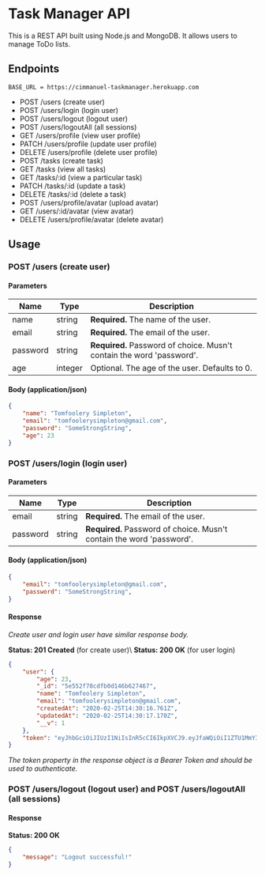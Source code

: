 # Task Manager API
This is a REST API built using Node.js and MongoDB. It allows users to manage ToDo lists.

## Endpoints
`BASE_URL = https://cimmanuel-taskmanager.herokuapp.com`
- POST /users (create user)
- POST /users/login (login user)
- POST /users/logout (logout user)
- POST /users/logoutAll (all sessions)
- GET /users/profile (view user profile)
- PATCH /users/profile (update user profile)
- DELETE /users/profile (delete user profile)
- POST /tasks (create task)
- GET /tasks (view all tasks)
- GET /tasks/:id (view a particular task)
- PATCH /tasks/:id (update a task)
- DELETE /tasks/:id (delete a task)
- POST /users/profile/avatar (upload avatar)
- GET /users/:id/avatar (view avatar)
- DELETE /users/profile/avatar (delete avatar)

## Usage

### POST /users (create user)
#### Parameters
| **Name** | **Type** | **Description** |
| -------- | -------- | --------------- |
| name | string | **Required.** The name of the user. |
| email | string | **Required.** The email of the user. |
| password | string | **Required.** Password of choice. Musn't contain the word 'password'. |
| age | integer | Optional. The age of the user. Defaults to 0. |

#### Body (application/json)
```json
{
    "name": "Tomfoolery Simpleton",
    "email": "tomfoolerysimpleton@gmail.com",
    "password": "SomeStrongString",
    "age": 23
}
```

### POST /users/login (login user)
#### Parameters
| **Name** | **Type** | **Description** |
| -------- | -------- | --------------- |
| email | string | **Required.** The email of the user. |
| password | string | **Required.** Password of choice. Musn't contain the word 'password'. |

#### Body (application/json)
```json
{
    "email": "tomfoolerysimpleton@gmail.com",
    "password": "SomeStrongString",
}
```

#### Response
*Create user and login user have similar response body.*  

**Status: 201 Created** (for create user)\ 
**Status: 200 OK** (for user login)
```json
{
    "user": {
        "age": 23,
        "_id": "5e552f78cdfb0d146b627467",
        "name": "Tomfoolery Simpleton",
        "email": "tomfoolerysimpleton@gmail.com",
        "createdAt": "2020-02-25T14:30:16.761Z",
        "updatedAt": "2020-02-25T14:30:17.170Z",
        "__v": 1
    },
    "token": "eyJhbGciOiJIUzI1NiIsInR5cCI6IkpXVCJ9.eyJfaWQiOiI1ZTU1MmY3OGNkZmIwZDE0NmI2Mjc0NjciLCJpYXQiOjE1ODI2NDEwMTd9.7WdG1bXFnN37H6fxUTWHpJSIht6RL4UKrOfaxxp6174"
}
```

*The token property in the response object is a Bearer Token and should be used to authenticate.*

### POST /users/logout (logout user) and POST /users/logoutAll (all sessions)
#### Response
**Status: 200 OK**
```json
{
    "message": "Logout successful!"
}
```
